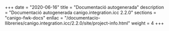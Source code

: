 +++
date        = "2020-06-16"
title       = "Documentació autogenerada"
description = "Documentació autogenerada canigo.integration.icc 2.2.0"
sections    = "canigo-fwk-docs"
enllac		= "/documentacio-llibreries/canigo.integration.icc/2.2.0/site/project-info.html"
weight      = 4
+++

